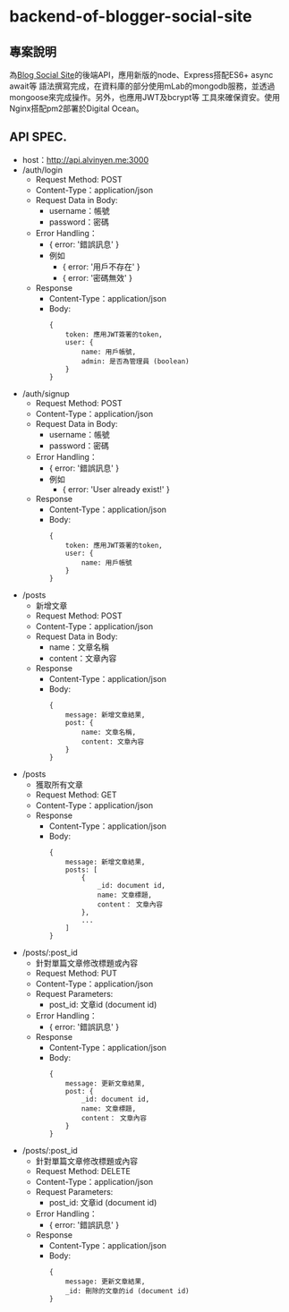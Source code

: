 # backend-of-blogger-social-site

## 專案說明
為[Blog Social Site](https://github.com/alvinyen/blogger-social-site)的後端API，應用新版的node、Express搭配ES6+ async await等 語法撰寫完成，在資料庫的部分使用mLab的mongodb服務，並透過mongoose來完成操作。另外，也應用JWT及bcrypt等 工具來確保資安。使用Nginx搭配pm2部署於Digital Ocean。

## API SPEC.
- host：http://api.alvinyen.me:3000
- /auth/login
    - Request Method: POST
    - Content-Type：application/json
    - Request Data in Body:
        - username：帳號
        - password：密碼
    - Error Handling：
        - { error: '錯誤訊息' }
        - 例如
            - { error: '用戶不存在' }
            - { error: '密碼無效' }
    - Response
        - Content-Type：application/json
        - Body: 
            ```
            {
                token: 應用JWT簽署的token,
                user: {
                    name: 用戶帳號,
                    admin: 是否為管理員 (boolean)
                }
            }
            ```
- /auth/signup
    - Request Method: POST
    - Content-Type：application/json
    - Request Data in Body:
        - username：帳號
        - password：密碼
    - Error Handling：
        - { error: '錯誤訊息' }
        - 例如
            - { error: 'User already exist!' }
    - Response
        - Content-Type：application/json
        - Body: 
            ```
            {
                token: 應用JWT簽署的token,
                user: {
                    name: 用戶帳號
                }
            }
            ```
- /posts
    - 新增文章
    - Request Method: POST
    - Content-Type：application/json
    - Request Data in Body:
        - name：文章名稱
        - content：文章內容
    - Response
        - Content-Type：application/json
        - Body: 
            ```
            {
                message: 新增文章結果,
                post: {
                    name: 文章名稱,
                    content: 文章內容
                }
            }
            ```
- /posts
    - 獲取所有文章
    - Request Method: GET
    - Content-Type：application/json
    - Response
        - Content-Type：application/json
        - Body: 
            ```
            {
                message: 新增文章結果,
                posts: [
                    { 
                        _id: document id,
                        name: 文章標題,
                        content： 文章內容
                    },
                    ...
                ]
            }
            ```
- /posts/:post_id
    - 針對單篇文章修改標題或內容
    - Request Method: PUT
    - Content-Type：application/json
    - Request Parameters:
        - post_id: 文章id (document id)
    - Error Handling：
        - { error: '錯誤訊息' }
    - Response
        - Content-Type：application/json
        - Body: 
            ```
            {
                message: 更新文章結果,
                post: {
                    _id: document id,
                    name: 文章標題,
                    content： 文章內容
                }
            }
            ```
- /posts/:post_id
    - 針對單篇文章修改標題或內容
    - Request Method: DELETE
    - Content-Type：application/json
    - Request Parameters:
        - post_id: 文章id (document id)
    - Error Handling：
        - { error: '錯誤訊息' }
    - Response
        - Content-Type：application/json
        - Body: 
            ```
            {
                message: 更新文章結果,
                _id: 刪除的文章的id (document id)
            }
            ```

 
